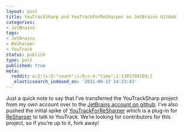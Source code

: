 ```yaml
---
layout: post
title: YouTrackSharp and YouTrackForReSharper on JetBrains GitHub
categories:
- JetBrains
tags:
- JetBrains
- ReSharper
- YouTrack
status: publish
type: post
published: true
meta:
  reddit: a:2:{s:5:"count";i:0;s:4:"time";i:1385704303;}
  _elasticsearch_indexed_on: '2011-08-17 14:33:43'
---
```

<p>Just a quick note to say that I’ve transferred the YouTrackSharp project from my own account over to the <a href="http://github.com/JetBrains">JetBrains account on github</a>. I’ve also pushed the initial spike of <a href="http://github.com/JetBrains/YouTrackForReSharper">YouTrackForReSharper</a> which is a plug-in for <a href="http://www.jetbrains.com/resharper">ReSharper</a> to talk to YouTrack. We’re looking for contributors for this project, so if you’re up to it, fork away!</p>
